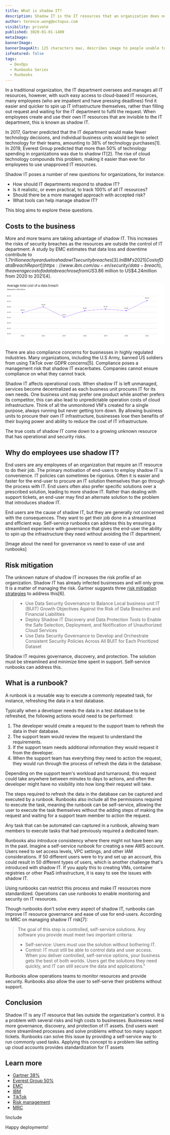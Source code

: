 ```yaml
---
title: What is shadow IT?
description: Shadow IT is the IT resources that an organization does not have visibility on. Find out how this affects your business!
author: terence.wong@octopus.com
visibility: private
published: 3020-01-01-1400
metaImage:
bannerImage:
bannerImageAlt: 125 characters max, describes image to people unable to see it.
isFeatured: false
tags:
  - DevOps
  - Runbooks Series
  - Runbooks
---
```


<!-- see https://github.com/OctopusDeploy/blog/blob/master/tags.txt for a comprehensive list of tags -->

In a traditional organization, the IT department oversees and manages all IT resources, however, with such easy access to cloud-based IT resources, many employees (who are impatient and have pressing deadlines) find it easier and quicker to spin up IT infrastructure themselves, rather than filling out request and waiting for the IT department to fulfil the request. When employees create and use their own IT resources that are invisible to the IT department, this is known as shadow IT.

In 2017, Gartner predicted that the IT department would make fewer technology decisions, and individual business units would begin to select technology for their teams, amounting to 38% of technology purchases[1]. In 2019, Everest Group predicted that more than 50% of technology spending in organizations was due to shadow IT[2]. The rise of cloud technology compounds this problem, making it easier than ever for employees to use unapproved IT resources.

Shadow IT poses a number of new questions for organizations, for instance:

- How should IT departments respond to shadow IT?
- Is it realistic, or even practical, to track 100% of all IT resources?
- Should there be a more managed approach with accepted risk?
- What tools can help manage shadow IT?

This blog aims to explore these questions.

## Costs to the business

More and more teams are taking advantage of shadow IT. This increases the risks of security breaches as the resources are outside the control of IT department. A study by EMC estimates that data loss and downtime contribute to $1.7 trillion each year due to shadow IT security breaches[3]. In IBM's 2021 [Cost of Data Breach Report](https://www.ibm.com/au-en/security/data-breach), the average cost of a data breach rose from US$3.86 million to US$4.24million from 2020 to 2021[4].

![Average total cost of a data breach - IBM Cost of a Data Breach Report 2021](ibm.png "width=500")

There are also compliance concerns for businesses in highly regulated industries. Many organizations, including the U.S Army, banned US soldiers from using TikTok over GDPR concerns[5]. Compliance poses a management risk that shadow IT exacerbates. Companies cannot ensure compliance on what they cannot track.

Shadow IT affects operational costs. When shadow IT is left unmanaged, services become decentralized as each business unit procures IT for its own needs. One business unit may prefer one product while another prefers its competitor, this can also lead to unpredictable operation costs of cloud infrastructure. Think of all the unmonitored VM's created for a single purpose, always running but never getting torn down. By allowing business units to procure their own IT infrastructure, businesses lose then benefits of their buying power and ability to reduce the cost of IT infrastructure.

The true costs of shadow IT come down to a growing unknown resource that has operational and security risks.

## Why do employees use shadow IT?

End users are any employees of an organization that require an IT resource to do their job. The primary motivation of end-users to employ shadow IT is convenience. IT policies can sometimes be rigorous. Often it is easier and faster for the end-user to procure an IT solution themselves than go through the process with IT. End users often also prefer specific solutions over a prescribed solution, leading to more shadow IT. Rather than dealing with support tickets, an end-user may find an alternate solution to the problem that introduces shadow IT.

End users are the cause of shadow IT, but they are generally not concerned with the consequences. They want to get their job done in a streamlined and efficient way. Self-service runbooks can address this by ensuring a streamlined experience with governance that gives the end-user the ability to spin up the infrastructure they need without avoiding the IT department.

[Image about the need for governance vs need to ease-of use and runbooks]


## Risk mitigation

The unknown nature of shadow IT increases the risk profile of an organization. Shadow IT has already infected businesses and will only grow. It is a matter of managing the risk. Gartner suggests three [risk mitigation strategies]() to address this[6].

> - Use Data Security Governance to Balance Local business unit IT (BUIT) Growth Objectives Against the Risk of Data Breaches and Financial Liabilities
> - Deploy Shadow IT Discovery and Data Protection Tools to Enable the Safe Selection, Deployment, and Notification of Unauthorized Cloud Services
> - Use Data Security Governance to Develop and Orchestrate Consistent Security Policies Across All BUIT for Each Prioritized Dataset

Shadow IT requires governance, discovery, and protection. The solution must be streamlined and minimize time spent in support. Self-service runbooks can address this.

## What is a runbook?

A runbook is a reusable way to execute a commonly repeated task, for instance, refreshing the data in a test database.

Typically when a developer needs the data in a test database to be refreshed, the following actions would need to be performed:

1. The developer would create a request to the support team to refresh the data in their database.
1. The support team would review the request to understand the requirements.
1. If the support team needs additional information they would request it from the developer.
1. When the support team has everything they need to action the request, they would run through the process of refresh the data in the database.

Depending on the support team's workload and turnaround, this request could take anywhere between minutes to days to actions, and often the developer might have no visibility into how long their request will take.

The steps required to refresh the data in the database can be captured and executed by a runbook. Runbooks also include all the permissions required to execute the task, meaning the runbook can be self-service, allowing the user to execute the task themselves without the adding steps of making the request and waiting for a support team member to action the request.

Any task that can be automated can captured in a runbook, allowing team members to execute tasks that had previously required a dedicated team.

Runbooks also introduce consistency where there might not have been any in the past. Imagine a self-service runbook for creating a new AWS account. Users need to set access levels, VPC settings, and other IAM considerations. If 50 different users were to try and set up an account, this could result in 50 different types of users, which is another challenge that's introduced with shadow IT. If you apply this to creating VMs, container registries or other PaaS infrastructure, it is easy to see the issues with shadow IT.

Using runbooks can restrict this process and make IT resources more standardized. Operations can use runbooks to enable monitoring and security on IT resources.

Though runbooks don't solve every aspect of shadow IT, runbooks can improve IT resource governance and ease of use for end-users. According to MRC on managing shadow IT risk[7]:

> The goal of this step is controlled, self-service solutions. Any software you provide must meet two important criteria:
> - Self-service: Users must use the solution without bothering IT.
> - Control: IT must still be able to control data and user access.
> When you deliver controlled, self-service options, your business gets the best of both worlds. Users get the solutions they need quickly, and IT can still secure the data and applications."


Runbooks allow operations teams to monitor resources and provide security. Runbooks also allow the user to self-serve their problems without support.

## Conclusion

Shadow IT is any IT resource that lies outside the organization's control. It is a problem with several risks and high costs to businesses. Businesses need more governance, discovery, and protection of IT assets. End users want more streamlined processes and solve problems without too many support tickets. Runbooks can solve this issue by providing a self-service way to run commonly used tasks. Applying this concept to a problem like setting up cloud accounts provides standardization for IT assets

## Learn more

- [Gartner 38%](https://www.gartner.com/smarterwithgartner/make-the-best-of-shadow-it)
- [Everest Group 50%](https://www.everestgrp.com/2019-04-why-shadow-it-is-the-next-looming-cybersecurity-threat-in-the-news-49881.html/)
- [EMC](https://corporate.delltechnologies.com/en-us/newsroom/announcements/2014/12/20141202-01.htm)
- [IBM](https://www.ibm.com/au-en/security/data-breach)
- [TikTok](https://www.forbes.com/sites/carlieporterfield/2020/01/02/us-army-bans-soldiers-from-using-tiktok/?sh=5bb4b66deb9b)
- [Risk management](https://www.gartner.com/smarterwithgartner/make-the-best-of-shadow-it)
- [MRC](https://www.mrc-productivity.com/blog/2016/07/6-ways-to-reduce-shadow-it-security-risks/)

!include <q2-2022-newsletter-cta>

Happy deployments!

